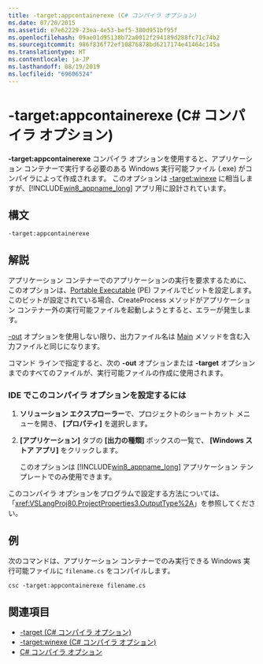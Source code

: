 ```yaml
---
title: -target:appcontainerexe (C# コンパイラ オプション)
ms.date: 07/20/2015
ms.assetid: e7e62229-23ea-4e53-bef5-380d951bf95f
ms.openlocfilehash: 09ae01d95138b72a0012f294189d288fc71c74b2
ms.sourcegitcommit: 986f836f72ef10876878bd6217174e41464c145a
ms.translationtype: HT
ms.contentlocale: ja-JP
ms.lasthandoff: 08/19/2019
ms.locfileid: "69606524"
---
```

# <a name="-targetappcontainerexe-c-compiler-options"></a>-target:appcontainerexe (C# コンパイラ オプション)
**-target:appcontainerexe** コンパイラ オプションを使用すると、アプリケーション コンテナーで実行する必要のある Windows 実行可能ファイル (.exe) がコンパイラによって作成されます。 このオプションは [-target:winexe](./target-winexe-compiler-option.md) に相当しますが、[!INCLUDE[win8_appname_long](~/includes/win8-appname-long-md.md)] アプリ用に設計されています。  
  
## <a name="syntax"></a>構文  
  
```console  
-target:appcontainerexe  
```  
  
## <a name="remarks"></a>解説  
 アプリケーション コンテナーでのアプリケーションの実行を要求するために、このオプションは、[Portable Executable](/windows/desktop/Debug/pe-format) (PE) ファイルでビットを設定します。 このビットが設定されている場合、CreateProcess メソッドがアプリケーション コンテナー外の実行可能ファイルを起動しようとすると、エラーが発生します。  
  
 [-out](./out-compiler-option.md) オプションを使用しない限り、出力ファイル名は [Main](../../programming-guide/main-and-command-args/index.md) メソッドを含む入力ファイルと同じになります。  
  
 コマンド ラインで指定すると、次の **-out** オプションまたは **-target** オプションまでのすべてのファイルが、実行可能ファイルの作成に使用されます。  
  
### <a name="to-set-this-compiler-option-in-the-ide"></a>IDE でこのコンパイラ オプションを設定するには  
  
1. **ソリューション エクスプローラー**で、プロジェクトのショートカット メニューを開き、 **[プロパティ]** を選択します。  
  
2. **[アプリケーション]** タブの **[出力の種類]** ボックスの一覧で、 **[Windows ストア アプリ]** をクリックします。  
  
     このオプションは [!INCLUDE[win8_appname_long](~/includes/win8-appname-long-md.md)] アプリケーション テンプレートでのみ使用できます。  
  
 このコンパイラ オプションをプログラムで設定する方法については、「<xref:VSLangProj80.ProjectProperties3.OutputType%2A>」を参照してください。  
  
## <a name="example"></a>例  
 次のコマンドは、アプリケーション コンテナーでのみ実行できる Windows 実行可能ファイルに `filename.cs` をコンパイルします。  
  
```console  
csc -target:appcontainerexe filename.cs  
```  
  
## <a name="see-also"></a>関連項目

- [-target (C# コンパイラ オプション)](./target-compiler-option.md)
- [-target:winexe (C# コンパイラ オプション)](./target-winexe-compiler-option.md)
- [C# コンパイラ オプション](./index.md)

